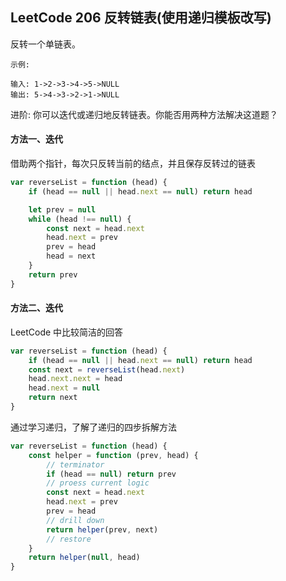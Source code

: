 ## LeetCode 206 反转链表(使用递归模板改写)
反转一个单链表。

    示例:

    输入: 1->2->3->4->5->NULL
    输出: 5->4->3->2->1->NULL

进阶: 你可以迭代或递归地反转链表。你能否用两种方法解决这道题？  

#### 方法一、迭代
借助两个指针，每次只反转当前的结点，并且保存反转过的链表

```javascript
var reverseList = function (head) {
    if (head == null || head.next == null) return head

    let prev = null
    while (head !== null) {
        const next = head.next
        head.next = prev
        prev = head
        head = next
    }   
    return prev 
}
```

#### 方法二、迭代
LeetCode 中比较简洁的回答
```javascript
var reverseList = function (head) {
    if (head == null || head.next == null) return head
    const next = reverseList(head.next)
    head.next.next = head
    head.next = null
    return next
}
```

通过学习递归，了解了递归的四步拆解方法

```javascript
var reverseList = function (head) {
    const helper = function (prev, head) {
        // terminator
        if (head == null) return prev
        // proess current logic
        const next = head.next
        head.next = prev
        prev = head
        // drill down
        return helper(prev, next)
        // restore
    }
    return helper(null, head)
}
```